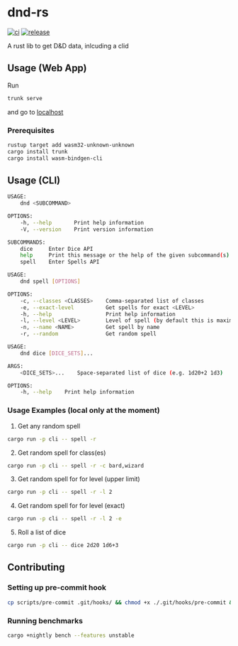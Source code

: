 # dnd-rs
[![ci](https://github.com/mbaeum/dnd-rs/actions/workflows/ci.yml/badge.svg)](https://github.com/mbaeum/dnd-rs/actions/workflows/ci.yml) [![release](https://github.com/mbaeum/dnd-rs/actions/workflows/release.yml/badge.svg)](https://github.com/mbaeum/dnd-rs/actions/workflows/release.yml)

A rust lib to get D&amp;D data, inlcuding a clid

## Usage (Web App)
Run
```bash
trunk serve
```
and go to [localhost](localhost:8080)
### Prerequisites
```bash
rustup target add wasm32-unknown-unknown
cargo install trunk
cargo install wasm-bindgen-cli
```

## Usage (CLI)
```bash
USAGE:
    dnd <SUBCOMMAND>

OPTIONS:
    -h, --help       Print help information
    -V, --version    Print version information

SUBCOMMANDS:
    dice     Enter Dice API
    help     Print this message or the help of the given subcommand(s)
    spell    Enter Spells API
```

```bash
USAGE:
    dnd spell [OPTIONS]

OPTIONS:
    -c, --classes <CLASSES>    Comma-separated list of classes
    -e, --exact-level          Get spells for exact <LEVEL>
    -h, --help                 Print help information
    -l, --level <LEVEL>        Level of spell (by default this is maximum level, get exact with -e)
    -n, --name <NAME>          Get spell by name
    -r, --random               Get random spell
```

```bash
USAGE:
    dnd dice [DICE_SETS]...

ARGS:
    <DICE_SETS>...    Space-separated list of dice (e.g. 1d20+2 1d3)

OPTIONS:
    -h, --help    Print help information
```

### Usage Examples (local only at the moment)
1. Get any random spell
```bash
cargo run -p cli -- spell -r
```
2. Get random spell for class(es)

```bash
cargo run -p cli -- spell -r -c bard,wizard
```
3. Get random spell for for level (upper limit)

```bash
cargo run -p cli -- spell -r -l 2
```
4. Get random spell for for level (exact)

```bash
cargo run -p cli -- spell -r -l 2 -e
```
5. Roll a list of dice
```bash
cargo run -p cli -- dice 2d20 1d6+3
```

## Contributing

### Setting up pre-commit hook
```bash 
cp scripts/pre-commit .git/hooks/ && chmod +x ./.git/hooks/pre-commit && git init
```

### Running benchmarks
```bash
cargo +nightly bench --features unstable
```